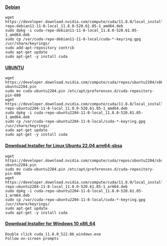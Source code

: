 #### [Debian](https://developer.nvidia.com/cuda-downloads?target_os=Linux&target_arch=x86_64&Distribution=Debian&target_version=11&target_type=deb_local)
```
wget https://developer.download.nvidia.com/compute/cuda/11.8.0/local_installers/cuda-repo-debian11-11-8-local_11.8.0-520.61.05-1_amd64.deb
sudo dpkg -i cuda-repo-debian11-11-8-local_11.8.0-520.61.05-1_amd64.deb
sudo cp /var/cuda-repo-debian11-11-8-local/cuda-*-keyring.gpg /usr/share/keyrings/
sudo add-apt-repository contrib
sudo apt-get update
sudo apt-get -y install cuda
```
#### [UBUNTU](https://developer.nvidia.com/cuda-downloads?target_os=Linux&target_arch=x86_64&Distribution=Ubuntu&target_version=22.04&target_type=deb_local)
```
wget https://developer.download.nvidia.com/compute/cuda/repos/ubuntu2204/x86_64/cuda-ubuntu2204.pin
sudo mv cuda-ubuntu2204.pin /etc/apt/preferences.d/cuda-repository-pin-600
wget https://developer.download.nvidia.com/compute/cuda/11.8.0/local_installers/cuda-repo-ubuntu2204-11-8-local_11.8.0-520.61.05-1_amd64.deb
sudo dpkg -i cuda-repo-ubuntu2204-11-8-local_11.8.0-520.61.05-1_amd64.deb
sudo cp /var/cuda-repo-ubuntu2204-11-8-local/cuda-*-keyring.gpg /usr/share/keyrings/
sudo apt-get update
sudo apt-get -y install cuda
```
#### [Download Installer for Linux Ubuntu 22.04 arm64-sbsa](https://developer.nvidia.com/cuda-downloads?target_os=Linux&target_arch=arm64-sbsa&Compilation=Native&Distribution=Ubuntu&target_version=22.04&target_type=deb_local)
```
wget https://developer.download.nvidia.com/compute/cuda/repos/ubuntu2204/sbsa/cuda-ubuntu2204.pin
sudo mv cuda-ubuntu2204.pin /etc/apt/preferences.d/cuda-repository-pin-600
wget https://developer.download.nvidia.com/compute/cuda/11.8.0/local_installers/cuda-repo-ubuntu2204-11-8-local_11.8.0-520.61.05-1_arm64.deb
sudo dpkg -i cuda-repo-ubuntu2204-11-8-local_11.8.0-520.61.05-1_arm64.deb
sudo cp /var/cuda-repo-ubuntu2204-11-8-local/cuda-*-keyring.gpg /usr/share/keyrings/
sudo apt-get update
sudo apt-get -y install cuda
```
#### [Download Installer for Windows 10 x86_64](https://developer.nvidia.com/cuda-downloads?target_os=Windows&target_arch=x86_64&target_version=10&target_type=exe_local)
```Installation Instructions:
Double click cuda_11.8.0_522.06_windows.exe
Follow on-screen prompts

```
